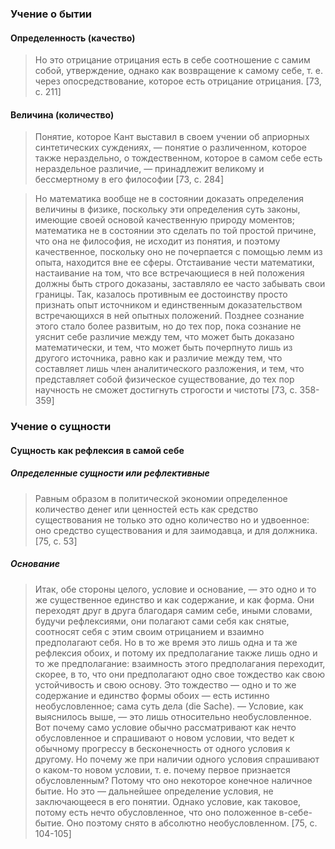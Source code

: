 ### Учение о бытии
#### Определенность (качество)
>Но это отрицание отрицания есть в себе соотношение с самим собой, утверждение, однако как возвращение к самому себе, т. е. через опосредствование, которое есть отрицание отрицания. [73, с. 211]
#### Величина (количество)
>Понятие, которое Кант выставил в своем учении об априорных синтетических суждениях, — понятие о различенном, которое также нераздельно, о тождественном, которое в самом себе есть нераздельное различие, — принадлежит великому и бессмертному в его философии [73, c. 284]

>Но математика вообще не в состоянии доказать определения величины в физике, поскольку эти определения суть законы, имеющие своей основой качественную природу моментов; математика не в состоянии это сделать по той простой причине, что она не философия, не исходит из понятия, и поэтому качественное, поскольку оно не почерпается с помощью лемм из опыта, находится вне ее сферы. Отстаивание чести математики, настаивание на том, что все встречающиеся в ней положения должны быть строго доказаны, заставляло ее часто забывать свои границы. Так, казалось противным ее достоинству просто признать опыт источником и единственным доказательством встречающихся в ней опытных положений. Позднее сознание этого стало более развитым, но до тех пор, пока сознание не уяснит себе различие между тем, что может быть доказано математически, и тем, что может быть почерпнуто лишь из другого источника, равно как и различие между тем, что составляет лишь член аналитического разложения, и тем, что представляет собой физическое существование, до тех пор научность не сможет достигнуть строгости и чистоты [73, c. 358-359]
### Учение о сущности
#### Сущность как рефлексия в самой себе
##### Определенные сущности или рефлективные
>Равным образом в политической экономии определенное количество денег или ценностей есть как средство существования не только это одно количество но и удвоенное: оно средство существования и для заимодавца, и для должника. [75, c. 53]
##### Основание
>Итак, обе стороны целого, условие и основание, — это одно и то же существенное единство и как содержание, и как форма. Они переходят друг в друга благодаря самим себе, иными словами, будучи рефлексиями, они полагают сами себя как снятые, соотносят себя с этим своим отрицанием и взаимно предполагают себя. Но в то же время это лишь одна и та же рефлексия обоих, и потому их предполагание также лишь одно и то же предполагание: взаимность этого предполагания переходит, скорее, в то, что они предполагают одно свое тождество как свою устойчивость и свою основу. Это тождество — одно и то же содержание и единство формы обоих — есть истинно необусловленное; сама суть дела (die Sache). — Условие, как выяснилось выше, — это лишь относительно необусловленное. Вот почему само условие обычно рассматривают как нечто обусловленное и спрашивают о новом условии, что ведет к обычному прогрессу в бесконечность от одного условия к другому. Но почему же при наличии одного условия спрашивают о каком-то новом условии, т. е. почему первое признается обусловленным? Потому что оно некоторое конечное наличное бытие. Но это — дальнейшее определение условия, не заключающееся в его понятии. Однако условие, как таковое, потому есть нечто обусловленное, что оно положенное в-себе-бытие. Оно поэтому снято в абсолютно необусловленном. [75, c. 104-105]